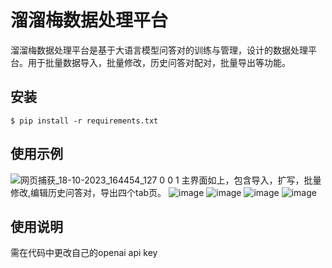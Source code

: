 # 溜溜梅数据处理平台
溜溜梅数据处理平台是基于大语言模型问答对的训练与管理，设计的数据处理平台。用于批量数据导入，批量修改，历史问答对配对，批量导出等功能。
## 安装
```
$ pip install -r requirements.txt
```
## 使用示例
![网页捕获_18-10-2023_164454_127 0 0 1](https://github.com/liedengshangdeng/-/assets/95830082/736a7ecb-daa7-4df0-9a45-a23cfa1f70f1)
主界面如上，包含导入，扩写，批量修改,编辑历史问答对，导出四个tab页。
![image](https://github.com/liedengshangdeng/-/assets/95830082/7c073262-7ace-4fda-a03b-680ebce29b77)
![image](https://github.com/liedengshangdeng/-/assets/95830082/08bc6ce3-be83-44d5-9747-61c67de1d7a5)
![image](https://github.com/liedengshangdeng/-/assets/95830082/7a307dff-f650-4a16-aba2-8df0f684e8ee)
![image](https://github.com/liedengshangdeng/-/assets/95830082/68de6c1c-c95b-4e54-bd82-7e835d88711d)
## 使用说明
需在代码中更改自己的openai api key






